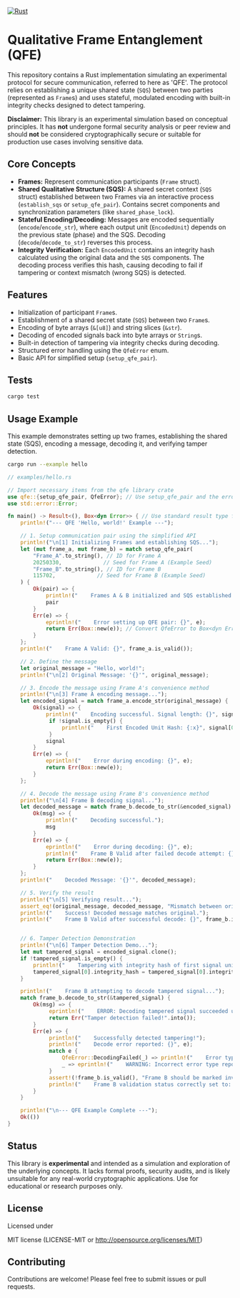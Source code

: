 [![Rust](https://github.com/kn0sys/qfe/actions/workflows/rust.yml/badge.svg)](https://github.com/kn0sys/qfe/actions/workflows/rust.yml)

# Qualitative Frame Entanglement (QFE)

This repository contains a Rust implementation simulating an experimental protocol for secure communication, referred to here as 'QFE'. The protocol relies on establishing a unique shared state (`SQS`) between two parties (represented as `Frame`s) and uses stateful, modulated encoding with built-in integrity checks designed to detect tampering.

**Disclaimer:** This library is an experimental simulation based on conceptual principles. It has **not** undergone formal security analysis or peer review and should **not** be considered cryptographically secure or suitable for production use cases involving sensitive data.

## Core Concepts

* **Frames:** Represent communication participants (`Frame` struct).
* **Shared Qualitative Structure (SQS):** A shared secret context (`SQS` struct) established between two Frames via an interactive process (`establish_sqs` or `setup_qfe_pair`). Contains secret components and synchronization parameters (like `shared_phase_lock`).
* **Stateful Encoding/Decoding:** Messages are encoded sequentially (`encode`/`encode_str`), where each output unit (`EncodedUnit`) depends on the previous state (phase) and the SQS. Decoding (`decode`/`decode_to_str`) reverses this process.
* **Integrity Verification:** Each `EncodedUnit` contains an integrity hash calculated using the original data and the `SQS` components. The decoding process verifies this hash, causing decoding to fail if tampering or context mismatch (wrong SQS) is detected.

## Features

* Initialization of participant `Frame`s.
* Establishment of a shared secret state (`SQS`) between two `Frame`s.
* Encoding of byte arrays (`&[u8]`) and string slices (`&str`).
* Decoding of encoded signals back into byte arrays or `String`s.
* Built-in detection of tampering via integrity checks during decoding.
* Structured error handling using the `QfeError` enum.
* Basic API for simplified setup (`setup_qfe_pair`).

## Tests

``` bash
cargo test
```

## Usage Example

This example demonstrates setting up two frames, establishing the shared state (SQS), encoding a message, decoding it, and verifying tamper detection.

```bash
cargo run --example hello
```

```rust
// examples/hello.rs

// Import necessary items from the qfe library crate
use qfe::{setup_qfe_pair, QfeError}; // Use setup_qfe_pair and the error type
use std::error::Error;

fn main() -> Result<(), Box<dyn Error>> { // Use standard result type for main
    println!("--- QFE 'Hello, world!' Example ---");

    // 1. Setup communication pair using the simplified API
    println!("\n[1] Initializing Frames and establishing SQS...");
    let (mut frame_a, mut frame_b) = match setup_qfe_pair(
        "Frame_A".to_string(), // ID for Frame A
        20250330,             // Seed for Frame A (Example Seed)
        "Frame_B".to_string(), // ID for Frame B
        115702,             // Seed for Frame B (Example Seed)
    ) {
        Ok(pair) => {
            println!("    Frames A & B initialized and SQS established successfully.");
            pair
        }
        Err(e) => {
            eprintln!("    Error setting up QFE pair: {}", e);
            return Err(Box::new(e)); // Convert QfeError to Box<dyn Error>
        }
    };
    println!("    Frame A Valid: {}", frame_a.is_valid());

    // 2. Define the message
    let original_message = "Hello, world!";
    println!("\n[2] Original Message: '{}'", original_message);

    // 3. Encode the message using Frame A's convenience method
    println!("\n[3] Frame A encoding message...");
    let encoded_signal = match frame_a.encode_str(original_message) {
        Ok(signal) => {
            println!("    Encoding successful. Signal length: {}", signal.len());
             if !signal.is_empty() {
                 println!("    First Encoded Unit Hash: {:x}", signal[0].integrity_hash);
             }
            signal
        }
        Err(e) => {
            eprintln!("    Error during encoding: {}", e);
            return Err(Box::new(e));
        }
    };

    // 4. Decode the message using Frame B's convenience method
    println!("\n[4] Frame B decoding signal...");
    let decoded_message = match frame_b.decode_to_str(&encoded_signal) {
        Ok(msg) => {
            println!("    Decoding successful.");
            msg
        }
        Err(e) => {
            eprintln!("    Error during decoding: {}", e);
            println!("    Frame B Valid after failed decode attempt: {}", frame_b.is_valid());
            return Err(Box::new(e));
        }
    };
    println!("    Decoded Message: '{}'", decoded_message);

    // 5. Verify the result
    println!("\n[5] Verifying result...");
    assert_eq!(original_message, decoded_message, "Mismatch between original and decoded message!");
    println!("    Success! Decoded message matches original.");
    println!("    Frame B Valid after successful decode: {}", frame_b.is_valid());


    // 6. Tamper Detection Demonstration
    println!("\n[6] Tamper Detection Demo...");
    let mut tampered_signal = encoded_signal.clone();
    if !tampered_signal.is_empty() {
        println!("    Tampering with integrity hash of first signal unit...");
        tampered_signal[0].integrity_hash = tampered_signal[0].integrity_hash.wrapping_add(1); // Corrupt hash
    }

    println!("    Frame B attempting to decode tampered signal...");
    match frame_b.decode_to_str(&tampered_signal) {
        Ok(msg) => {
             eprintln!("    ERROR: Decoding tampered signal succeeded unexpectedly! Decoded: '{}'", msg);
             return Err("Tamper detection failed!".into());
        }
        Err(e) => {
             println!("    Successfully detected tampering!");
             println!("    Decode error reported: {}", e);
             match e {
                 QfeError::DecodingFailed(_) => println!("    Error type is correctly DecodingFailed."),
                 _ => eprintln!("    WARNING: Incorrect error type reported for tamper detection: {:?}", e),
             }
             assert!(!frame_b.is_valid(), "Frame B should be marked invalid after detecting tampering");
             println!("    Frame B validation status correctly set to: {}", frame_b.is_valid());
        }
    }

    println!("\n--- QFE Example Complete ---");
    Ok(())
}
```

## Status

This library is **experimental** and intended as a simulation and exploration of the underlying concepts. It lacks formal proofs, security audits, and is likely unsuitable for any real-world cryptographic applications. Use for educational or research purposes only.

## License

Licensed under

MIT license (LICENSE-MIT or http://opensource.org/licenses/MIT)

## Contributing

Contributions are welcome! Please feel free to submit issues or pull requests.
